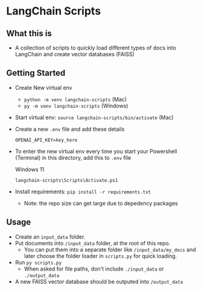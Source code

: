 # LangChain Scripts

## What this is

- A collection of scripts to quickly load different types of docs into LangChain and create vector databases (FAISS)

## Getting Started

- Create New virtual env
  - `python -m venv langchain-scripts` (Mac)
  - `py -m venv langchain-scripts` (Windows)
- Start virtual env: `source langchain-scripts/bin/activate` (Mac)
- Create a new `.env` file and add these details
  ```
  OPENAI_API_KEY=key_here
  ```
- To enter the new virtual env every time you start your Powershell (Terminal) in this directory, add this to `.env` file

  Windows 11

  ```
  langchain-scripts\Scripts\Activate.ps1
  ```

- Install requirements: `pip install -r requirements.txt`
  - Note: the repo size can get large due to depedency packages

## Usage

- Create an `input_data` folder.
- Put documents into `/input_data` folder, at the root of this repo.
  - You can put them into a separate folder like `/input_data/my_docs` and later choose the folder loader in `scripts.py` for quick loading.
- Run `py scripts.py`
  - When asked for file paths, don't include `./input_data` or `./output_data`
- A new FAISS vector database should be outputed into `/output_data`
